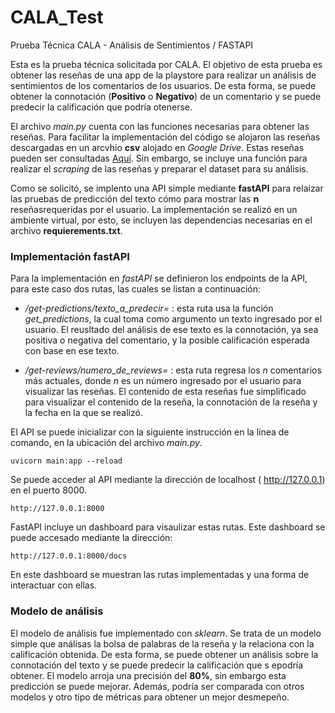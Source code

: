 # CALA_Test
Prueba Técnica CALA - Análisis de Sentimientos / FASTAPI


Esta es la prueba técnica solicitada por CALA. El objetivo de esta prueba es obtener las reseñas de una app de la playstore para realizar un análisis de sentimientos de los comentarios de los usuarios. De esta forma, se puede obtener la connotación (**Positivo** o **Negativo**) de un comentario y se puede predecir la calificación que podría otenerse.

El archivo *main.py* cuenta con las funciones necesarias para obtener las reseñas. Para facilitar la implementación del código se alojaron las reseñas descargadas en un arcvhio **csv** alojado en *Google Drive*. Estas reseñas pueden ser consultadas [Aquí](https://drive.google.com/file/d/1sjUPK4jhkeKGhnOZO0DedakRP0NycP6F/view?usp=sharing). Sin embargo, se incluye una función para realizar el *scraping* de las reseñas y preparar el dataset para su análisis.

Como se solicitó, se implento una API simple mediante **fastAPI** para relaizar las pruebas de predicción del texto cómo para mostrar las **n** reseñasrequeridas por el usuario. La implementación se realizó en un ambiente virtual, por esto, se incluyen las dependencias necesarias en el archivo **requierements.txt**.


### Implementación fastAPI

Para la implementación en *fastAPI* se definieron los endpoints de la API, para este caso dos rutas, las cuales se listan a continuación:

- */get-predictions/texto_a_predecir=* : esta ruta usa la función *get_predictions*, la cual toma como argumento un texto ingresado por el usuario. El reusltado del análisis de ese texto es la connotación, ya sea positiva o negativa del comentario, y la posible calificación esperada con base en ese texto.
    
- */get-reviews/numero_de_reviews=* : esta ruta regresa los *n* comentarios más actuales, donde *n* es un número ingresado por el usuario para visualizar las reseñas. El contenido de esta reseñas fue simplificado para visualizar el contenido de la reseña, la connotación de la reseña y la fecha en la que se realizó.

El API se puede inicializar con la siguiente instrucción en la línea de comando, en la ubicación del archivo *main.py*.

```
uvicorn main:app --reload
```

Se puede acceder al API mediante la dirección de localhost ( http://127.0.0.1) en el puerto 8000.

```
http://127.0.0.1:8000
```
FastAPI incluye un dashboard para visaulizar estas rutas. Este dashboard se puede accesado mediante la dirección:

````
http://127.0.0.1:8000/docs
````
En este dashboard se muestran las rutas implementadas y una forma de interactuar con ellas.

### Modelo de análisis

El modelo de análisis fue implementado con *sklearn*. Se trata de un modelo simple que análisas la bolsa de palabras de la reseña y la relaciona con la calificación obtenida. De esta forma, se puede obtener un análisis sobre la connotación del texto y se puede predecir la calificación que s epodría obtener. El modelo arroja una precisión del **80%**, sin embargo esta predicción se puede mejorar. Además, podría ser comparada con otros modelos y otro tipo de métricas para obtener un mejor desmepeño.





